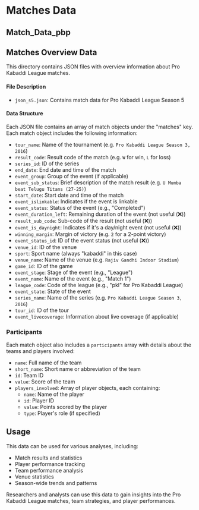 
# Matches Data


## Match_Data_pbp






## Matches Overview Data

This directory contains JSON files with overview information about Pro Kabaddi League matches.

#### File Description

- `json_s5.json`: Contains match data for Pro Kabaddi League Season 5

#### Data Structure

Each JSON file contains an array of match objects under the "matches" key. Each match object includes the following information:

- `tour_name`: Name of the tournament (e.g. `Pro Kabaddi League Season 3, 2016`)
- `result_code`: Result code of the match (e.g. `W` for win, `L` for loss)
- `series_id`: ID of the series 
- `end_date`: End date and time of the match
- `event_group`: Group of the event (if applicable)
- `event_sub_status`: Brief description of the match result (e.g. `U Mumba beat Telugu Titans (27-25)`)
- `start_date`: Start date and time of the match
- `event_islinkable`: Indicates if the event is linkable
- `event_status`: Status of the event (e.g., "Completed")
- `event_duration_left`: Remaining duration of the event (not useful (❌))
- `result_sub_code`: Sub-code of the result (not useful (❌))
- `event_is_daynight`: Indicates if it's a day/night event (not useful (❌))
- `winning_margin`: Margin of victory (e.g. `2` for a 2-point victory)
- `event_status_id`: ID of the event status (not useful (❌))
- `venue_id`: ID of the venue
- `sport`: Sport name (always "kabaddi" in this case)
- `venue_name`: Name of the venue (e.g. `Rajiv Gandhi Indoor Stadium`)
- `game_id`: ID of the game 
- `event_stage`: Stage of the event (e.g., "League")
- `event_name`: Name of the event (e.g., "Match 1")
- `league_code`: Code of the league (e.g., "pkl" for Pro Kabaddi League)
- `event_state`: State of the event 
- `series_name`: Name of the series (e.g. `Pro Kabaddi League Season 3, 2016`)
- `tour_id`: ID of the tour
- `event_livecoverage`: Information about live coverage (if applicable)

### Participants

Each match object also includes a `participants` array with details about the teams and players involved:

- `name`: Full name of the team
- `short_name`: Short name or abbreviation of the team
- `id`: Team ID
- `value`: Score of the team
- `players_involved`: Array of player objects, each containing:
  - `name`: Name of the player
  - `id`: Player ID
  - `value`: Points scored by the player
  - `type`: Player's role (if specified)


## Usage

This data can be used for various analyses, including:

- Match results and statistics
- Player performance tracking
- Team performance analysis
- Venue statistics
- Season-wide trends and patterns

Researchers and analysts can use this data to gain insights into the Pro Kabaddi League matches, team strategies, and player performances.
